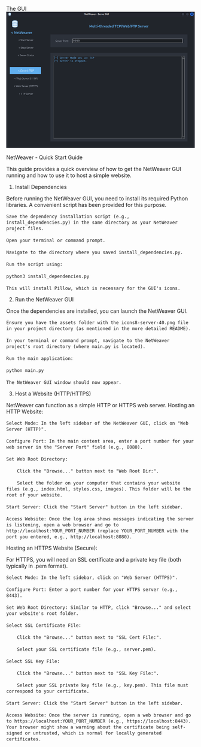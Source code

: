 The GUI
![Alt text for the image](Netweaver_2/assets/NetWeaver.png)

NetWeaver - Quick Start Guide

This guide provides a quick overview of how to get the NetWeaver GUI running and how to use it to host a simple website.
1. Install Dependencies

Before running the NetWeaver GUI, you need to install its required Python libraries. A convenient script has been provided for this purpose.

    Save the dependency installation script (e.g., install_dependencies.py) in the same directory as your NetWeaver project files.

    Open your terminal or command prompt.

    Navigate to the directory where you saved install_dependencies.py.

    Run the script using:

    python3 install_dependencies.py

    This will install Pillow, which is necessary for the GUI's icons.

2. Run the NetWeaver GUI

Once the dependencies are installed, you can launch the NetWeaver GUI.

    Ensure you have the assets folder with the icons8-server-40.png file in your project directory (as mentioned in the more detailed README).

    In your terminal or command prompt, navigate to the NetWeaver project's root directory (where main.py is located).

    Run the main application:

    python main.py

    The NetWeaver GUI window should now appear.

3. Host a Website (HTTP/HTTPS)

NetWeaver can function as a simple HTTP or HTTPS web server.
Hosting an HTTP Website:

    Select Mode: In the left sidebar of the NetWeaver GUI, click on "Web Server (HTTP)".

    Configure Port: In the main content area, enter a port number for your web server in the "Server Port" field (e.g., 8080).

    Set Web Root Directory:

        Click the "Browse..." button next to "Web Root Dir:".

        Select the folder on your computer that contains your website files (e.g., index.html, styles.css, images). This folder will be the root of your website.

    Start Server: Click the "Start Server" button in the left sidebar.

    Access Website: Once the log area shows messages indicating the server is listening, open a web browser and go to http://localhost:YOUR_PORT_NUMBER (replace YOUR_PORT_NUMBER with the port you entered, e.g., http://localhost:8080).

Hosting an HTTPS Website (Secure):

For HTTPS, you will need an SSL certificate and a private key file (both typically in .pem format).

    Select Mode: In the left sidebar, click on "Web Server (HTTPS)".

    Configure Port: Enter a port number for your HTTPS server (e.g., 8443).

    Set Web Root Directory: Similar to HTTP, click "Browse..." and select your website's root folder.

    Select SSL Certificate File:

        Click the "Browse..." button next to "SSL Cert File:".

        Select your SSL certificate file (e.g., server.pem).

    Select SSL Key File:

        Click the "Browse..." button next to "SSL Key File:".

        Select your SSL private key file (e.g., key.pem). This file must correspond to your certificate.

    Start Server: Click the "Start Server" button in the left sidebar.

    Access Website: Once the server is running, open a web browser and go to https://localhost:YOUR_PORT_NUMBER (e.g., https://localhost:8443). Your browser might show a warning about the certificate being self-signed or untrusted, which is normal for locally generated certificates.
